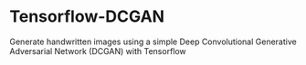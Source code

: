 # Tensorflow-DCGAN
Generate handwritten images using a simple Deep Convolutional Generative Adversarial Network (DCGAN) with Tensorflow
